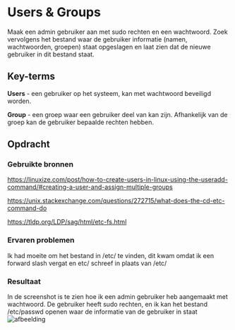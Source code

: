 # Users & Groups
Maak een admin gebruiker aan met sudo rechten en een wachtwoord. 
Zoek vervolgens het bestand waar de gebruiker informatie (namen, wachtwoorden, groepen) staat opgeslagen 
en laat zien dat de nieuwe gebruiker in dit bestand staat.


## Key-terms

**Users** - een gebruiker op het systeem, kan met wachtwoord beveiligd worden.

**Group** - een groep waar een gebruiker deel van kan zijn. Afhankelijk van de groep kan de gebruiker bepaalde rechten hebben.


## Opdracht
### Gebruikte bronnen
https://linuxize.com/post/how-to-create-users-in-linux-using-the-useradd-command/#creating-a-user-and-assign-multiple-groups

https://unix.stackexchange.com/questions/272715/what-does-the-cd-etc-command-do

https://tldp.org/LDP/sag/html/etc-fs.html

### Ervaren problemen

Ik had moeite om het bestand in /etc/ te vinden, dit kwam omdat ik een forward slash vergat en etc/ schreef in plaats van /etc/


### Resultaat
In de screenshot is te zien hoe ik een admin gebruiker heb aangemaakt met wachtwoord.
De gebruiker heeft sudo rechten, en ik kan het bestand /etc/passwd openen waar de informatie van de gebruiker in staat
![afbeelding](https://github.com/techgrounds/techgrounds-Allardyg/assets/132412310/e5edf19e-deb3-4fb5-961b-3f2e7541caed)
